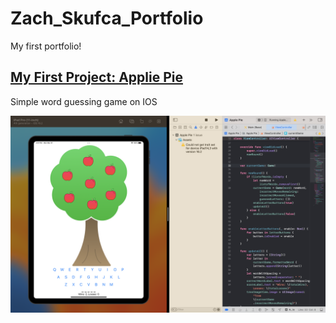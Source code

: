 # Zach_Skufca_Portfolio
My first portfolio!

## [My First Project: Applie Pie](https://github.com/zskuf/Apple-Pie)
Simple word guessing game on IOS

![](images/Screenshot%202023-03-27%20at%204.57.18%20PM.png)
